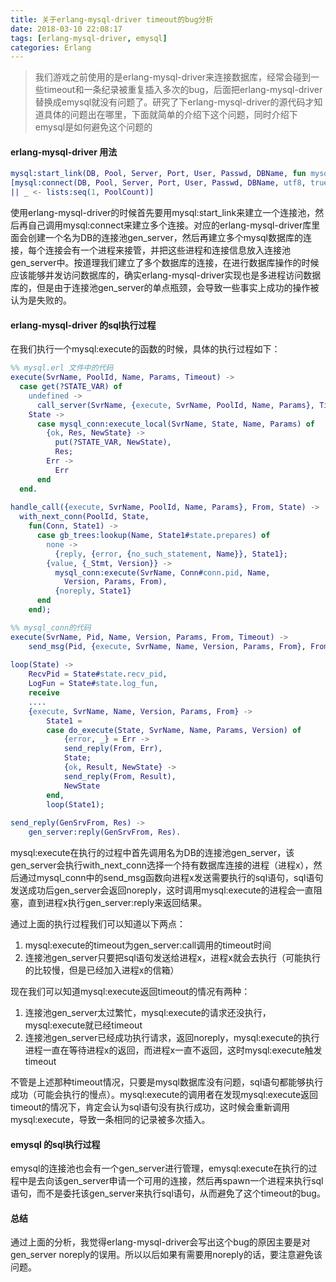 ```yaml
---
title: 关于erlang-mysql-driver timeout的bug分析
date: 2018-03-10 22:08:17
tags: [erlang-mysql-driver, emysql]
categories: Erlang
---
```

> 我们游戏之前使用的是erlang-mysql-driver来连接数据库，经常会碰到一些timeout和一条纪录被重复插入多次的bug，后面把erlang-mysql-driver替换成emysql就没有问题了。研究了下erlang-mysql-driver的源代码才知道具体的问题出在哪里，下面就简单的介绍下这个问题，同时介绍下emysql是如何避免这个问题的

#### erlang-mysql-driver 用法
``` erlang
mysql:start_link(DB, Pool, Server, Port, User, Passwd, DBName, fun mysql_log/4, utf8),
[mysql:connect(DB, Pool, Server, Port, User, Passwd, DBName, utf8, true, true) 
|| _ <- lists:seq(1, PoolCount)]
```
使用erlang-mysql-driver的时候首先要用mysql:start_link来建立一个连接池，然后再自己调用mysql:connect来建立多个连接。对应的erlang-mysql-driver库里面会创建一个名为DB的连接池gen_server，然后再建立多个mysql数据库的连接，每个连接会有一个进程来接管，并把这些进程和连接信息放入连接池gen_server中。按道理我们建立了多个数据库的连接，在进行数据库操作的时候应该能够并发访问数据库的，确实erlang-mysql-driver实现也是多进程访问数据库的，但是由于连接池gen_server的单点瓶颈，会导致一些事实上成功的操作被认为是失败的。

#### erlang-mysql-driver 的sql执行过程
在我们执行一个mysql:execute的函数的时候，具体的执行过程如下：
``` erlang
%% mysql.erl 文件中的代码
execute(SvrName, PoolId, Name, Params, Timeout) ->
  case get(?STATE_VAR) of
    undefined ->
      call_server(SvrName, {execute, SvrName, PoolId, Name, Params}, Timeout);
    State ->
      case mysql_conn:execute_local(SvrName, State, Name, Params) of
        {ok, Res, NewState} ->
          put(?STATE_VAR, NewState),
          Res;
        Err ->
          Err
      end
  end.
  
handle_call({execute, SvrName, PoolId, Name, Params}, From, State) ->
  with_next_conn(PoolId, State,
    fun(Conn, State1) ->
      case gb_trees:lookup(Name, State1#state.prepares) of
        none ->
          {reply, {error, {no_such_statement, Name}}, State1};
        {value, {_Stmt, Version}} ->
          mysql_conn:execute(SvrName, Conn#conn.pid, Name,
            Version, Params, From),
          {noreply, State1}
      end
    end);
```
``` erlang
%% mysql_conn的代码
execute(SvrName, Pid, Name, Version, Params, From, Timeout) ->
    send_msg(Pid, {execute, SvrName, Name, Version, Params, From}, From, Timeout).
    
loop(State) ->
    RecvPid = State#state.recv_pid,
    LogFun = State#state.log_fun,
    receive
    ....
    {execute, SvrName, Name, Version, Params, From} ->
        State1 =
        case do_execute(State, SvrName, Name, Params, Version) of
            {error, _} = Err ->
            send_reply(From, Err),
            State;
            {ok, Result, NewState} ->
            send_reply(From, Result),
            NewState
        end,
        loop(State1);
        
send_reply(GenSrvFrom, Res) ->
    gen_server:reply(GenSrvFrom, Res).
```
mysql:execute在执行的过程中首先调用名为DB的连接池gen_server，该gen_server会执行with_next_conn选择一个持有数据库连接的进程（进程x），然后通过mysql_conn中的send_msg函数向进程x发送需要执行的sql语句，sql语句发送成功后gen_server会返回noreply，这时调用mysql:execute的进程会一直阻塞，直到进程x执行gen_server:reply来返回结果。

通过上面的执行过程我们可以知道以下两点：
1. mysql:execute的timeout为gen_server:call调用的timeout时间
2. 连接池gen_server只要把sql语句发送给进程x，进程x就会去执行（可能执行的比较慢，但是已经加入进程x的信箱）

现在我们可以知道mysql:execute返回timeout的情况有两种：
1. 连接池gen_server太过繁忙，mysql:execute的请求还没执行，mysql:execute就已经timeout
2. 连接池gen_server已经成功执行请求，返回noreply，mysql:execute的执行进程一直在等待进程x的返回，而进程x一直不返回，这时mysql:execute触发timeout

不管是上述那种timeout情况，只要是mysql数据库没有问题，sql语句都能够执行成功（可能会执行的慢点）。mysql:execute的调用者在发现mysql:execute返回timeout的情况下，肯定会认为sql语句没有执行成功，这时候会重新调用mysql:execute，导致一条相同的记录被多次插入。

#### emysql 的sql执行过程
emysql的连接池也会有一个gen_server进行管理，emysql:execute在执行的过程中是去向该gen_server申请一个可用的连接，然后再spawn一个进程来执行sql语句，而不是委托该gen_server来执行sql语句，从而避免了这个timeout的bug。

#### 总结
通过上面的分析，我觉得erlang-mysql-driver会写出这个bug的原因主要是对gen_server noreply的误用。所以以后如果有需要用noreply的话，要注意避免该问题。